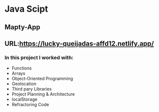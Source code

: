 # Java Scipt

## Mapty-App

## URL:https://lucky-queijadas-affd12.netlify.app/

### In this project I worked with:

- Functions
- Arrays
- Object-Oriented Programming
- Geolocation
- Third pary Libraries
- Project Planning & Architecture
- localStorage
- Refractoring Code


